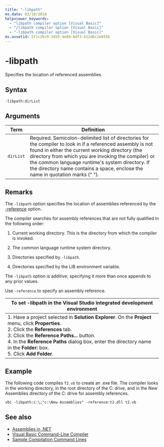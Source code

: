 ```yaml
---
title: "-libpath"
ms.date: 03/10/2018
helpviewer_keywords: 
  - "libpath compiler option [Visual Basic]"
  - "/libpath compiler option [Visual Basic]"
  - "-libpath compiler option [Visual Basic]"
ms.assetid: 5f1c26c9-3455-4e89-bdf3-b12d6c2e655b
---
```

# -libpath
Specifies the location of referenced assemblies.  
  
## Syntax  
  
```console  
-libpath:dirList  
```  
  
## Arguments  
  
|Term|Definition|  
|---|---|  
|`dirList`|Required. Semicolon-delimited list of directories for the compiler to look in if a referenced assembly is not found in either the current working directory (the directory from which you are invoking the compiler) or the common language runtime's system directory. If the directory name contains a space, enclose the name in quotation marks (" ").|  
  
## Remarks  
 The `-libpath` option specifies the location of assemblies referenced by the [-reference](reference.md) option.  
  
 The compiler searches for assembly references that are not fully qualified in the following order:  
  
1. Current working directory. This is the directory from which the compiler is invoked.  
  
2. The common language runtime system directory.  
  
3. Directories specified by `-libpath`.  
  
4. Directories specified by the LIB environment variable.  
  
 The `-libpath` option is additive; specifying it more than once appends to any prior values.  
  
 Use `-reference` to specify an assembly reference.  
  
|To set -libpath in the Visual Studio integrated development environment|  
|---|  
|1.  Have a project selected in **Solution Explorer**. On the **Project** menu, click **Properties**. <br />2.  Click the **References** tab.<br />3.  Click the **Reference Paths...** button.<br />4.  In the **Reference Paths** dialog box, enter the directory name in the **Folder:** box.<br />5.  Click **Add Folder**.|  
  
## Example  
 The following code compiles `T2.vb` to create an .exe file. The compiler looks in the working directory, in the root directory of the C: drive, and in the New Assemblies directory of the C: drive for assembly references.  
  
```console  
vbc -libpath:c:\;"c:\New Assemblies" -reference:t2.dll t2.vb  
```  
  
## See also

- [Assemblies in .NET](../../../standard/assembly/index.md)
- [Visual Basic Command-Line Compiler](index.md)
- [Sample Compilation Command Lines](sample-compilation-command-lines.md)
